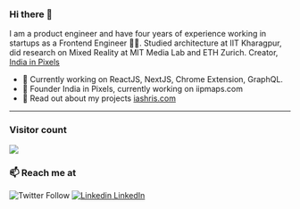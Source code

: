 ### Hi there 👋

I am a product engineer and have four years of experience working in startups as a Frontend Engineer 👨‍💻. Studied architecture at IIT Kharagpur, did research on Mixed Reality at MIT Media Lab and ETH Zurich. Creator, [India in Pixels](https://youtube.com/@iip)

- 🔭 Currently working on ReactJS, NextJS, Chrome Extension, GraphQL.
- 🍔 Founder India in Pixels, currently working on iipmaps.com
- 💬 Read out about my projects [iashris.com](https://iashris.com)

<hr />

### Visitor count
<img src="https://profile-counter.glitch.me/iashris/count.svg" />

### 📫 Reach me at 
![Twitter Follow](https://img.shields.io/twitter/follow/iashris?style=social)
[![Linkedin](https://i.stack.imgur.com/gVE0j.png) LinkedIn](https://www.linkedin.com/in/ashris)
